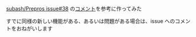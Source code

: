 
[subash/Prepros issue#38](https://github.com/subash/Prepros/issues/38#) の[コメント](https://github.com/subash/Prepros/issues/38#issuecomment-22006447)を参考に作ってみた

すでに同様の新しい機能がある、あるいは問題がある場合は、issue へのコメントをおねがいします
